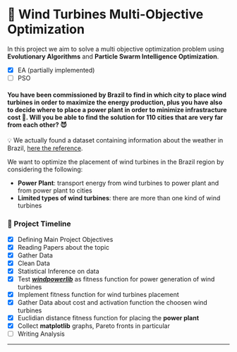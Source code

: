 # 🎏 Wind Turbines Multi-Objective Optimization
In this project we aim to solve a multi objective optimization problem using **Evolutionary Algorithms** and **Particle Swarm Intelligence Optimization**.
- [x] EA (partially implemented)
- [ ] PSO

#### You have been commissioned by Brazil to find in which city to place wind turbines in order to maximize the **energy production**, plus you have also to decide where to place a **power plant** in order to minimize infrastracture cost 🤯. Will you be able to find the solution for **110 cities** that are very far from each other? 😈

💡 We actually found a dataset containing information about the weather in Brazil, [here the reference](https://www.kaggle.com/PROPPG-PPG/hourly-weather-surface-brazil-southeast-region).

We want to optimize the placement of wind turbines in the Brazil region by considering the following:
- **Power Plant**: transport energy from wind turbines to power plant and from power plant to cities
- **Limited types of wind turbines**: there are more than one kind of wind turbines

### 🚀 Project Timeline
- [x] Defining Main Project Objectives
- [x] Reading Papers about the topic
- [x] Gather Data
- [x] Clean Data
- [x] Statistical Inference on data
- [x] Test [***windpowerlib***](https://github.com/wind-python/windpowerlib) as fitness function for power generation of wind turbines
- [x] Implement fitness function for wind turbines placement
- [x] Gather Data about cost and activation function the choosen wind turbines
- [x] Euclidian distance fitness function for placing the **power plant**
- [x] Collect **matplotlib** graphs, Pareto fronts in particular
- [ ] Writing Analysis

___
